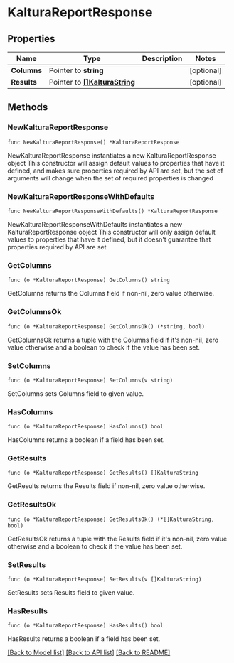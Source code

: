 # KalturaReportResponse

## Properties

Name | Type | Description | Notes
------------ | ------------- | ------------- | -------------
**Columns** | Pointer to **string** |  | [optional] 
**Results** | Pointer to [**[]KalturaString**](KalturaString.md) |  | [optional] 

## Methods

### NewKalturaReportResponse

`func NewKalturaReportResponse() *KalturaReportResponse`

NewKalturaReportResponse instantiates a new KalturaReportResponse object
This constructor will assign default values to properties that have it defined,
and makes sure properties required by API are set, but the set of arguments
will change when the set of required properties is changed

### NewKalturaReportResponseWithDefaults

`func NewKalturaReportResponseWithDefaults() *KalturaReportResponse`

NewKalturaReportResponseWithDefaults instantiates a new KalturaReportResponse object
This constructor will only assign default values to properties that have it defined,
but it doesn't guarantee that properties required by API are set

### GetColumns

`func (o *KalturaReportResponse) GetColumns() string`

GetColumns returns the Columns field if non-nil, zero value otherwise.

### GetColumnsOk

`func (o *KalturaReportResponse) GetColumnsOk() (*string, bool)`

GetColumnsOk returns a tuple with the Columns field if it's non-nil, zero value otherwise
and a boolean to check if the value has been set.

### SetColumns

`func (o *KalturaReportResponse) SetColumns(v string)`

SetColumns sets Columns field to given value.

### HasColumns

`func (o *KalturaReportResponse) HasColumns() bool`

HasColumns returns a boolean if a field has been set.

### GetResults

`func (o *KalturaReportResponse) GetResults() []KalturaString`

GetResults returns the Results field if non-nil, zero value otherwise.

### GetResultsOk

`func (o *KalturaReportResponse) GetResultsOk() (*[]KalturaString, bool)`

GetResultsOk returns a tuple with the Results field if it's non-nil, zero value otherwise
and a boolean to check if the value has been set.

### SetResults

`func (o *KalturaReportResponse) SetResults(v []KalturaString)`

SetResults sets Results field to given value.

### HasResults

`func (o *KalturaReportResponse) HasResults() bool`

HasResults returns a boolean if a field has been set.


[[Back to Model list]](../README.md#documentation-for-models) [[Back to API list]](../README.md#documentation-for-api-endpoints) [[Back to README]](../README.md)



